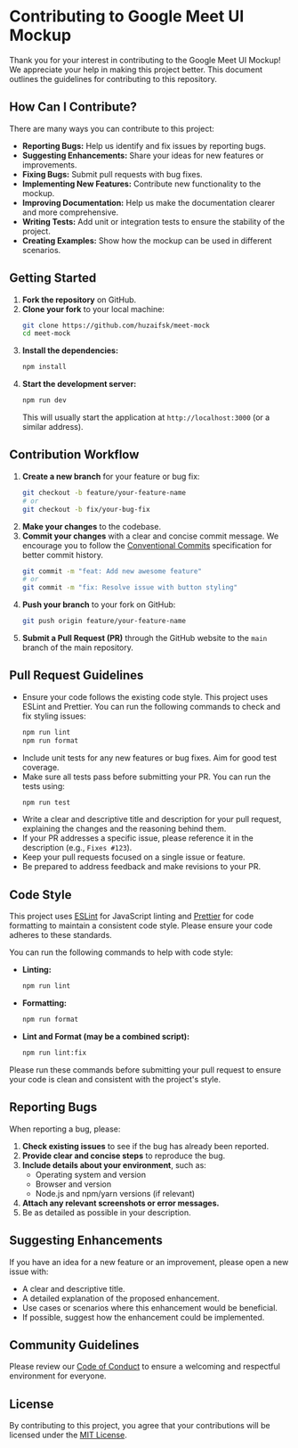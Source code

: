 # Contributing to Google Meet UI Mockup

Thank you for your interest in contributing to the Google Meet UI Mockup! We appreciate your help in making this project better. This document outlines the guidelines for contributing to this repository.

## How Can I Contribute?

There are many ways you can contribute to this project:

* **Reporting Bugs:** Help us identify and fix issues by reporting bugs.
* **Suggesting Enhancements:** Share your ideas for new features or improvements.
* **Fixing Bugs:** Submit pull requests with bug fixes.
* **Implementing New Features:** Contribute new functionality to the mockup.
* **Improving Documentation:** Help us make the documentation clearer and more comprehensive.
* **Writing Tests:** Add unit or integration tests to ensure the stability of the project.
* **Creating Examples:** Show how the mockup can be used in different scenarios.

## Getting Started

1.  **Fork the repository** on GitHub.
2.  **Clone your fork** to your local machine:
    ```bash
    git clone https://github.com/huzaifsk/meet-mock
    cd meet-mock
    ```
3.  **Install the dependencies:**
    ```bash
    npm install
    ```
4.  **Start the development server:**
    ```bash
    npm run dev
    ```
    This will usually start the application at `http://localhost:3000` (or a similar address).

## Contribution Workflow

1.  **Create a new branch** for your feature or bug fix:
    ```bash
    git checkout -b feature/your-feature-name
    # or
    git checkout -b fix/your-bug-fix
    ```
2.  **Make your changes** to the codebase.
3.  **Commit your changes** with a clear and concise commit message. We encourage you to follow the [Conventional Commits](https://www.conventionalcommits.org/en/v1.0.0/) specification for better commit history.
    ```bash
    git commit -m "feat: Add new awesome feature"
    # or
    git commit -m "fix: Resolve issue with button styling"
    ```
4.  **Push your branch** to your fork on GitHub:
    ```bash
    git push origin feature/your-feature-name
    ```
5.  **Submit a Pull Request (PR)** through the GitHub website to the `main` branch of the main repository.

## Pull Request Guidelines

* Ensure your code follows the existing code style. This project uses ESLint and Prettier. You can run the following commands to check and fix styling issues:
    ```bash
    npm run lint
    npm run format
    ```
* Include unit tests for any new features or bug fixes. Aim for good test coverage.
* Make sure all tests pass before submitting your PR. You can run the tests using:
    ```bash
    npm run test
    ```
* Write a clear and descriptive title and description for your pull request, explaining the changes and the reasoning behind them.
* If your PR addresses a specific issue, please reference it in the description (e.g., `Fixes #123`).
* Keep your pull requests focused on a single issue or feature.
* Be prepared to address feedback and make revisions to your PR.

## Code Style

This project uses [ESLint](https://eslint.org/) for JavaScript linting and [Prettier](https://prettier.io/) for code formatting to maintain a consistent code style. Please ensure your code adheres to these standards.

You can run the following commands to help with code style:

* **Linting:**
    ```bash
    npm run lint
    ```
* **Formatting:**
    ```bash
    npm run format
    ```
* **Lint and Format (may be a combined script):**
    ```bash
    npm run lint:fix
    ```

Please run these commands before submitting your pull request to ensure your code is clean and consistent with the project's style.

## Reporting Bugs

When reporting a bug, please:

1.  **Check existing issues** to see if the bug has already been reported.
2.  **Provide clear and concise steps** to reproduce the bug.
3.  **Include details about your environment**, such as:
    * Operating system and version
    * Browser and version
    * Node.js and npm/yarn versions (if relevant)
4.  **Attach any relevant screenshots or error messages.**
5.  Be as detailed as possible in your description.

## Suggesting Enhancements

If you have an idea for a new feature or an improvement, please open a new issue with:

* A clear and descriptive title.
* A detailed explanation of the proposed enhancement.
* Use cases or scenarios where this enhancement would be beneficial.
* If possible, suggest how the enhancement could be implemented.

## Community Guidelines

Please review our [Code of Conduct](CODE_OF_CONDUCT.md) to ensure a welcoming and respectful environment for everyone.

## License

By contributing to this project, you agree that your contributions will be licensed under the [MIT License](LICENSE).
